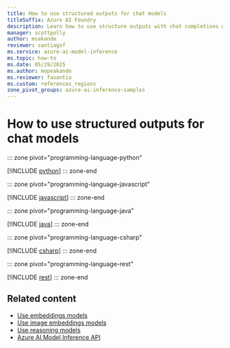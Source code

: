 ```yaml
---
title: How to use structured outputs for chat models
titleSuffix: Azure AI Foundry
description: Learn how to use structure outputs with chat completions with Azure AI Foundry Models
manager: scottpolly
author: msakande
reviewer: santiagxf
ms.service: azure-ai-model-inference
ms.topic: how-to
ms.date: 05/29/2025
ms.author: mopeakande
ms.reviewer: fasantia
ms.custom: references_regions
zone_pivot_groups: azure-ai-inference-samples
---
```


# How to use structured outputs for chat models


::: zone pivot="programming-language-python"

[!INCLUDE [python](../../model-inference/includes/use-structured-outputs/python.md)]
::: zone-end


::: zone pivot="programming-language-javascript"

[!INCLUDE [javascript](../../model-inference/includes/use-structured-outputs/javascript.md)]
::: zone-end


::: zone pivot="programming-language-java"

[!INCLUDE [java](../../model-inference/includes/use-structured-outputs/java.md)]
::: zone-end


::: zone pivot="programming-language-csharp"

[!INCLUDE [csharp](../../model-inference/includes/use-structured-outputs/csharp.md)]
::: zone-end


::: zone pivot="programming-language-rest"

[!INCLUDE [rest](../../model-inference/includes/use-structured-outputs/rest.md)]
::: zone-end

## Related content

* [Use embeddings models](../../model-inference/how-to/use-embeddings.md)
* [Use image embeddings models](../../model-inference/how-to/use-image-embeddings.md)
* [Use reasoning models](../../model-inference/how-to/use-chat-reasoning.md)
* [Azure AI Model Inference API](../../model-inference/reference/reference-model-inference-api.md)
